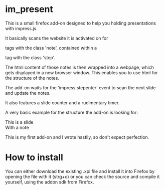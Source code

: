 im_present
==========

This is a small firefox add-on designed to help you holding presentations with impress.js.

It basically scans the website it is activated on for <div> tags with the class 'note', contained within a 
<div> tag with the class 'step'.

The html content of those notes is then wrapped into a webpage, which gets displayed in a new browser 
window. This enables you to use html for the structure of the notes. 

The add-on waits for the 'impress:stepenter' event to scan the next slide and update the notes. 

It also features a slide counter and a rudimentary timer.

A very basic example for the structure the add-on is looking for:

<div class='step slide'>
  This is a slide
    <div class='note'> With a note </div>
</div>

This is my first add-on and I wrote hastily, so don't expect perfection. 


How to install 
==============

You can either download the existing .xpi file and install it into Firefox by opening 
the file with it (strg+o) or you can check the source and compile it yourself, using 
the addon sdk from Firefox. 


